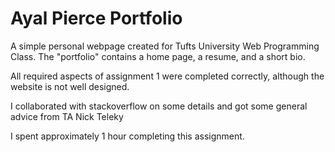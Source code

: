# Ayal Pierce Portfolio

A simple personal webpage created for Tufts University Web Programming Class. The "portfolio" contains a home page, a resume, and a short bio. 

All required aspects of assignment 1 were completed correctly, although the website is not well designed. 

I collaborated with stackoverflow on some details and got some general advice from TA Nick Teleky

I spent approximately 1 hour completing this assignment.

